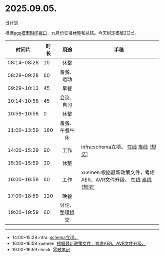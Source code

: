 # 2025.09.05.
日计划

根据[ego模型时间接口](https://gitee.com/hyg/blog/blob/master/timeflow.md)，九月份安排休整和总结。今天绑定模版2(2c)。

| 时间片 | 时长 | 用途 | 手稿 |
| --- | --- | :---: | --- |
| 08:14~08:28 | 15 | 休整 |  |
| 08:29~09:28 | 60 | 备餐、运动 |  |
| 09:29~10:13 | 45 | 早餐 |  |
| 10:14~10:58 | 45 | 会议、自习 |  |
| 10:59~10:58 | 0 | 休整 |  |
| 11:00~13:59 | 180 | 备餐、午餐午休 |  |
| 14:00~15:29 | 90 | 工作 | infra:schema立项。 [在线](http://simp.ly/p/lsBYG9) [离线](../../draft/2025/20250905140000.md) <a href="mailto:huangyg@mars22.com?subject=关于2025.09.05.[infra:schema立项。]任务&body=日期: 20250905%0D%0A序号: 6%0D%0A手稿:../../draft/2025/20250905140000.md%0D%0A---请勿修改邮件主题及以上内容 从下一行开始写您的想法---%0D%0A">[想法]</a> |
| 15:30~15:59 | 30 | 休整 |  |
| 16:00~16:59 | 60 | 工作 | xuemen:根据最新政策文件，考虑AER、AVR文件升级。 [在线](http://simp.ly/p/MpcbHD) [离线](../../draft/2025/20250905160000.md) <a href="mailto:huangyg@mars22.com?subject=关于2025.09.05.[xuemen:根据最新政策文件，考虑AER、AVR文件升级。]任务&body=日期: 20250905%0D%0A序号: 8%0D%0A手稿:../../draft/2025/20250905160000.md%0D%0A---请勿修改邮件主题及以上内容 从下一行开始写您的想法---%0D%0A">[想法]</a> |
| 17:00~18:59 | 120 | 晚餐 |  |
| 19:00~19:59 | 60 | 讨论、整理提交 |  |

---

- 14:00~15:29	infra: [schema立项。](../../draft/2025/20250905.01.md)
- 16:00~16:59	xuemen: [根据最新政策文件，考虑AER、AVR文件升级。](../../draft/2025/20250905.02.md)
- 19:00~19:59	check: [零散笔记](../../draft/2025/20250905.03.md)
